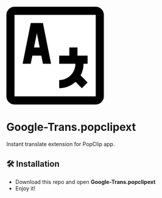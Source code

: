 ![](icon.png)

# Google-Trans.popclipext
Instant translate extension for PopClip app.

## 🛠 Installation
- Download this repo and open **Google-Trans.popclipext**
- Enjoy it!
